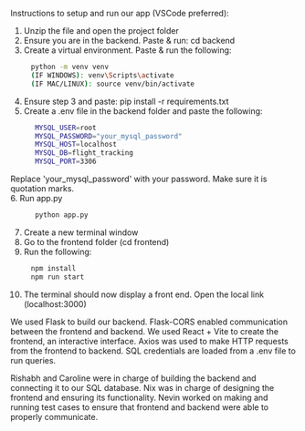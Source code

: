 Instructions to setup and run our app (VSCode preferred):
1. Unzip the file and open the project folder
2. Ensure you are in the backend. Paste & run: cd backend
3. Create a virtual environment. Paste & run the following:
```bash
     python -m venv venv
     (IF WINDOWS): venv\Scripts\activate
     (IF MAC/LINUX): source venv/bin/activate
```
4. Ensure step 3 and paste:
      pip install -r requirements.txt
5. Create a .env file in the backend folder and paste the following:
```bash
      MYSQL_USER=root
      MYSQL_PASSWORD="your_mysql_password"
      MYSQL_HOST=localhost
      MYSQL_DB=flight_tracking
      MYSQL_PORT=3306
```
Replace 'your_mysql_password' with your password. Make sure it is quotation marks.  
6. Run app.py  
```bash
      python app.py
```
7. Create a new terminal window  
8. Go to the frontend folder (cd frontend)  
9. Run the following:
```bash
     npm install
     npm run start
```
10. The terminal should now display a front end. Open the local link (localhost:3000)

We used Flask to build our backend. Flask-CORS enabled communication between the frontend and backend. We used React + Vite to create the frontend, an interactive interface. Axios was used to make HTTP requests from the frontend to backend. SQL credentials are loaded from a .env file to run queries.

Rishabh and Caroline were in charge of building the backend and connecting it to our SQL database. Nix was in charge of designing the frontend and ensuring its functionality. Nevin worked on making and running test cases to ensure that frontend and backend were able to properly communicate.
